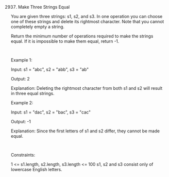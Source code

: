 2937. Make Three Strings Equal

You are given three strings: s1, s2, and s3. In one operation you can choose one of these strings and delete its rightmost character. Note that you cannot completely empty a string.

Return the minimum number of operations required to make the strings equal. If it is impossible to make them equal, return -1.

 

Example 1:

Input: s1 = "abc", s2 = "abb", s3 = "ab"

Output: 2

Explanation: Deleting the rightmost character from both s1 and s2 will result in three equal strings.

Example 2:

Input: s1 = "dac", s2 = "bac", s3 = "cac"

Output: -1

Explanation: Since the first letters of s1 and s2 differ, they cannot be made equal.

 

Constraints:

1 <= s1.length, s2.length, s3.length <= 100
s1, s2 and s3 consist only of lowercase English letters.